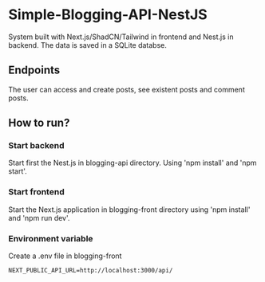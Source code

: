 # Simple-Blogging-API-NestJS

System built with Next.js/ShadCN/Tailwind in frontend and Nest.js in backend. The data is saved in a SQLite databse.

## Endpoints
The user can access and create posts, see existent posts and comment posts.

## How to run?
### Start backend
Start first the Nest.js in blogging-api directory. Using 'npm install' and 'npm start'.

### Start frontend
Start the Next.js application in blogging-front directory using 'npm install' and 'npm run dev'.

### Environment variable
Create a .env file in blogging-front 
```.env
NEXT_PUBLIC_API_URL=http://localhost:3000/api/
```